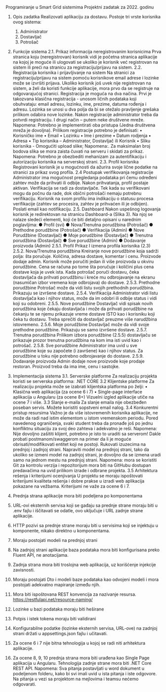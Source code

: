 Programiranje u Smart Grid sistemima
Projektni zadatak za 2022. godinu

1. Opis zadatka
Realizovati aplikaciju za dostavu.
Postoje tri vrste korisnika ovog sistema:
    1. Administrator
    2. Dostavljač
    3. Potrošač
       
2. Funkcije sistema
2.1. Prikaz informacija neregistrovanim korisnicima
Prva stranica koju (neregistrovan) korisnik vidi je početna stranica aplikacije na kojoj je moguće ili ulogovati se ukoliko je korisnik već registrovan na sistem ili preći na stranicu za registraciju/prijavu na sistem.
2.2. Registracija korisnika i prijavljivanje na sistem
Na stranici za registraciju/prijavu na sistem pomoću korisnikove email adrese i lozinke može se izvršiti prijava.
Ukoliko korisnik još uvek nije registrovan na sistem, a želi da koristi funkcije aplikacije, mora prvo da se registruje na odgovarajućoj stranici. Registracija je moguća na dva načina. Prvi je takozvana klasična registracija - unosom ličnih podataka koji obuhvataju: email adresu, lozinku, ime, prezime, datuma rođenja i adresu. Lozinka se unosi u dva polja da bi se otežalo pravljenje grešaka prilikom odabira nove lozinke. Nakon registracije administrator treba da potvrdi registraciju. I drugi način – putem neke društvene mreže.
Napomena: Potrebno je implementirati oba pristupa (Jedna društvena mreža je dovoljna).
Prilikom registracije potrebno je definisati:
    • Korisničko ime
    • Email
    • Lozinku
    • Ime i prezime
    • Datum rodjenja
    • Adresa
    • Tip korisnika – Administrator, Dostavljač ili Korisnik
    • Sliku korisnika - Omogućiti upload slike;
Napomena:. Za maksimalan broj bodova slika se mora zaista čuvati na serveru i skidati za prikaz.
Napomena: Potrebno je obezbediti mehanizam za autentifikaciju i autorizaciju korisnika na serverskoj strani.
2.3. Profil korisnika
Registrovani korisnik je u mogućnosti da ažurira svoje lične podatke na stranici za prikaz svog profila.
2.4 Postupak verifikovanja registracije
Administrator ima mogućnost pregledanja podataka pri čemu određeni zahtev može da prihvati ili odbije. Nakon prihvatanja, profil postaje aktivan. Verifikacija se radi za dostavljače. Tek kada su verifikovani mogu da počnu da rade, dok obični potrošači nemaju potrebnu verifikaciju.
Korisnik na svom profilu ima indikaciju o statusu procesa verifikacije (zahtev se procesira, zahtev je prihvaćen ili je odbijen). Poslati email kao notifikaciju.
2.5. Dashboard
Nakon uspešnog logovanja korisnik je redirektovan na stranicu Dashboard-a (Slika 3). Na njoj se nalaze sledeći elementi, koji će biti detaljno opisani u narednim poglavljima:
    ● Profil (svi)
    ● Nova/Trenutna porudžbina (Potrošač)
    ● Prethodne porudžbine (Potrošač)
    ● Verifikacija (Admin)
    ● Nove Porudžbine (Dostavljač)
    ● Moje porudžbine (Dostavljač)
    ● Trenutna porudžbina (Dostavljač)
    ● Sve porudžbine (Admin)
    ● Dodavanje proizvoda (Admin)
2.5.1. Profil
Prikaz I izmena profila korisnika (2.3)
2.5.2. Nova/Trenutna porudžbina
Kreiranje nove porudžbine koja sadrži polja: šta poručuje. Količina, adresa dostave, komentar i cenu. Proizvode dodaje admin. Korisnik može poručiti jedan ili više proizvoda u okviru porudžbine. Cena se računa po tome šta poručuje i količini plus cena dostave koja je uvek ista. Kada potrošač poruči dostavu, čeka dostavljača da prihvati porudžbinu i kreće mu odbrojavanje na ekranu (nasumičan izbor vremena koje odbrojava) do dostave.
2.5.3. Prethodne porudžbine
Potrošač može da vidi listu svojih prethodnih porudžbina. Prikazuju se izvršene dostave.
2.5.4. Verifikacija
Administrator vidi listu dostavljača kao i njihov status, može da im odobri ili odbije status i vidi koji su odobreni.
2.5.5. Nove porudžbine
Dostavljač vidi spisak novih porudžbina koje čekaju dostavljača i može da prihvati porudžbine na čekanju te se njemu prikazuje vreme dostave ISTO kao i korisniku koji čeka tu dostavu. Treba sprečiti da dostavljač preuzme više narudžbina istovremeno.
2.5.6. Moje porudžbine
Dostavljač može da vidi svoje prethodne porudžbine. Prikazuju se samo izvršene dostave.
2.5.7. Trenutna porudžbina
Prilikom izbora porudžbine (2.5.5) dostavljaču se prikazuje prozor trenutna porudžbina na kom ima isti uvid kao i potrošač.
2.5.8. Sve porudžbine
Administrator ima uvid u sve porudžbine koje su započete (i završene) kao i njihov status. Za porudžbine u toku nije potrebno odbrojavanje do dostave.
2.5.9. Dodavanje proizvoda
Admin dodaje nove proizvode koje prodaje restoran. Proizvod treba da ima ime, cenu i sastojke.
4. Implementacija sistema
3.1. Serverske platforme
Za realizaciju projekta koristi se serverska platforma:
.NET CORE
3.2 Klijentske platforme
Za realizaciju projekta može se izabrati klijentska platforma po želji:
• Klasična web aplikacija (za ocene 6 i 7)
• Single-page interface aplikacija u Angularu (za ocene 8+)
Vizuelni izgled aplikacije utiče na ocene 7 i više.
3.3 Slanje e-maila
Za slanje emaila nije obezbeđen poseban servis. Možete koristiti sopstveni email nalog.
3.4 Konkurentni pristup resursima
Važno je da više istovremenih korisnika aplikacije, ne može da radi nad istim elementom u istom vremenskom periodu. Pored navedenog ograničenja, svaki student treba da pronađe još po jednu konfliktnu situaciju za svoj deo zahteva i adekvatno je reši.
Napomena: Nije dovoljno zašititi klijent, potrebno je isto to uraditi sa serverom! Dakle probati postmanom/swaggerom na primer da li je moguće obrisati/modifikovati entitet koji ne postoji. Rukovati izuzecima na prednjoj i zadnjoj strani. Napraviti model na prednjoj strani, tako da ukoliko se izmeni model na zadnjoj strani, je dovoljno da se izmena uradi samo na jednom mestu na prednjoj strani.
Napomena: mora se koristiti Git za kontrolu verzija i repozitorijum mora biti na GitHubu dostupan predavačima na uvid prilikom izrade i odbrane projekta.
3.5 Arhitektura rešenja i kriterijumi ocenjivanja
U projektu se moraju ispoštovati kriterijumi kvaliteta rešenja i dobre prakse u izradi web aplikacija pokazane na vežbama. Kriterijumi ne važe za ocene 6 i 7.
1. Prednja strana aplikacije mora biti podeljena po komponentama
2. URL-ovi eksternih servisa koji se gađaju sa prednje strane moraju biti u .env fajlu i iščitavati se odatle, ovo uključuje i URL zadnje strane aplikacije.
3. HTTP pozivi sa prednje strane moraju biti u servisima koji se injektuju u komponente, nikako direktno u komponentama.
4. Moraju postojati modeli na prednjoj strani
5. Na zadnjoj strani aplikacije baza podataka mora biti konfigurisana preko Fluent API, ne anotacijama.
6. Zadnja strana mora biti troslojna web aplikacija, uz korišćenje injekcije zavisnosti.
7. Moraju postojati Dto i modeli baze podataka kao odvojeni modeli i mora postojati adekvatno mapiranje između njih.
8. Mora biti ispoštovana REST konvencija za nazivanje resursa. https://restfulapi.net/resource-naming/
9. Lozinke u bazi podataka moraju biti heširane
10. Potpis i istek tokena moraju biti validirani
11. Konfigurabilne podatke (lozinke eksternih servisa, URL-ove) na zadnjoj strani držati u appsettings.json fajlu i učitavati.
12. Za ocene 6 i 7 nije bitna tehnologija u kojoj se radi niti arhitektura aplikacije.
13. Za ocene 8, 9, 10 prednja strana mora biti urađena kao Single Page aplikacija u Angularu. Tehnologija zadnje strane mora biti .NET Core REST API.
Napomena: Sva pitanja postavljati u word dokument u podeljenom folderu, kako bi svi imali uvid u ista pitanja i iste odgovore. Na pitanja u vezi sa projektom na mejlovima i teamsu nećemo odgovarati.
